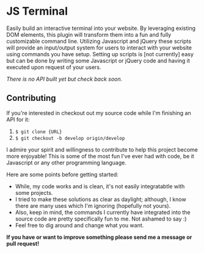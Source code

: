 # JS Terminal

Easily build an interactive terminal into your website. By leveraging existing DOM elements, this plugin will transform them into a fun and fully customizable command line. Utilizing Javascript and jQuery these scripts will provide an input/output system for users to interact with your website using commands you have setup. Setting up scripts is [not currently] easy but can be done by writing some Javascript or jQuery code and having it executed upon request of your users.

*There is no API built yet but check back soon.*

## Contributing

 If you're interested in checkout out my source code while I'm finishing an API for it:
 
 1. `$ git clone {URL}`
 2. `$ git checkout -b develop origin/develop`

I admire your spirit and willingness to contribute to help this project become more enjoyable! This is some of the most fun I've ever had with code, be it Javascript or any other programming language.

Here are some points before getting started:

* While, my code works and is clean, it's not easily integratabtle with some projects.
* I tried to make these solutions as clear as daylight; although, I know there are many uses which I'm ignoring (hopefully not yours).
* Also, keep in mind, the commands I currently have integrated into the source code are pretty specifically fun to me. Not ashamed to say :)
* Feel free to dig around and change what you want.

**If you have or want to improve something please send me a message or pull request!**
